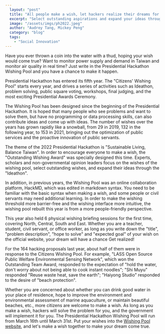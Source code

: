 ```yaml
---
  layout: "post"
  title: "All people make a wish, let hackers realize their dreams for you"
  excerpt: "Select outstanding aspirations and expand your ideas through the \"Ideathon\"."
  image: "/assets/imgs/ph2022.jpeg"
  author: "Audrey Tang, Mickey Peng"
  category: "blog"
  tags: 
    - "Social Innovation"
---
```



Have you ever thrown a coin into the water with a thud, hoping your wish would come true? Want to monitor power supply and demand in Taiwan and monitor air quality in real time? Just write in the Presidential Hackathon Wishing Pool and you have a chance to make it happen. 

Presidential Hackathon has entered its fifth year. The "Citizens' Wishing Pool" starts every year, and drives a series of activities such as Ideathon, problem solving, public square voting, workshops, final judging, and the most exciting Presidential Awards Ceremony. 

The Wishing Pool has been designed since the beginning of the Presidential Hackathon. It is hoped that many people who see problems and want to solve them, but have no programming or data processing skills, can also contribute ideas and come up with ideas. The number of wishes over the years has grown rapidly like a snowball, from 29 in 2019, 132 in the following year, to 153 in 2021, bringing out the optimization of public services and the proactive innovation of public servants. 

The theme of the 2022 Presidential Hackathon is "Sustainable Living, Balance Taiwan". In order to encourage everyone to make a wish, the "Outstanding Wishing Award" was specially designed this time. Experts, scholars and non-governmental opinion leaders focus on the wishes of the wishing pool, select outstanding wishes, and expand their ideas through the "Ideathon". 

In addition, in previous years, the Wishing Pool was an online collaboration platform, HackMD, which was edited in markdown syntax. You need to be familiar with the basic syntax when making a wish, and some people or civil servants may need additional learning. In order to make the wishing threshold more barrier-free and the wishing interface more intuitive, the wishing pool rebuilt this year is from a more people-friendly perspective. 

This year also held 6 physical wishing briefing sessions for the first time, covering North, Central, South and East. Whether you are a teacher, student, civil servant, or office worker, as long as you write down the "title", "problem description", "hope to solve" and "expected goal" of your wish on the official website, your dream will have a chance Get realized! 

For the 164 hacking proposals last year, about half of them were in response to the Citizens Wishing Pool. For example, "LASS Open Source Public Welfare Environmental Sensing Network", which won the Outstanding Team Award, responded to the expectation of "hold the water, don't worry about not being able to cook instant noodles"; "Shi Muyu" responded "Reuse waste heat, save the earth"; "Haiyong Studio" responded to the desire of "beach protection". 

Whether you are concerned about whether you can drink good water in your place of residence, hope to improve the environment and environmental assessment of marine aquaculture, or maintain beautiful beaches, etc., more citizens are welcome to make a wish. As long as you make a wish, hackers will solve the problem for you, and the government will implement it for you. The Presidential Hackathon Wishing Pool will run from March 16th until March 31st. Put your wishes into the [Wishing Pool website](https://presidential-hackathon.taiwan.gov.tw), and let's make a wish together to make your dream come true. 
